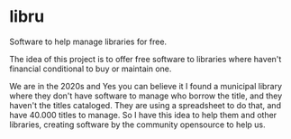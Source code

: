 # libru
Software to help manage libraries for free. 


The idea of this project is to offer free software to libraries where haven't financial conditional to buy or maintain one. 

We are in the 2020s and Yes you can believe it I found a municipal library where they don't have software to manage who borrow the title, and they haven't the titles cataloged. They are using a spreadsheet to do that, and have 40.000 titles to manage. So I have this idea to help them and other libraries, creating software by the community opensource to help us.
